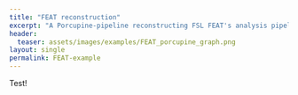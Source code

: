 ```yaml
---
title: "FEAT reconstruction"
excerpt: "A Porcupine-pipeline reconstructing FSL FEAT's analysis pipeline."
header:
  teaser: assets/images/examples/FEAT_porcupine_graph.png
layout: single
permalink: FEAT-example
---
```


Test!
